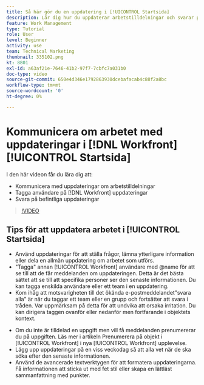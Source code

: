 ```yaml
---
title: Så här gör du en uppdatering i [!UICONTROL Startsida]
description: Lär dig hur du uppdaterar arbetstilldelningar och svarar på befintliga uppdateringar. Tagg [!DNL Workfront] användare i uppdateringar så att de meddelas om kommunikationen.
feature: Work Management
type: Tutorial
role: User
level: Beginner
activity: use
team: Technical Marketing
thumbnail: 335102.png
kt: 8801
exl-id: a63af21e-7646-41b2-97f7-7cbfc7a031b0
doc-type: video
source-git-commit: 650e4d346e1792863930dcebafacab4c88f2a8bc
workflow-type: tm+mt
source-wordcount: '0'
ht-degree: 0%

---
```


# Kommunicera om arbetet med uppdateringar i [!DNL Workfront] [!UICONTROL Startsida]

I den här videon får du lära dig att:

* Kommunicera med uppdateringar om arbetstilldelningar
* Tagga användare på [!DNL Workfront] uppdateringar
* Svara på befintliga uppdateringar

>[!VIDEO](https://video.tv.adobe.com/v/335102/?quality=12&learn=on)

## Tips för att uppdatera arbetet i [!UICONTROL Startsida]

* Använd uppdateringar för att ställa frågor, lämna ytterligare information eller dela en allmän uppdatering om arbetet som utförs.
* &quot;Tagga&quot; annan [!UICONTROL Workfront] användare med @name för att se till att de får meddelanden om uppdateringen. Detta är det bästa sättet att se till att specifika personer ser den senaste informationen. Du kan tagga enskilda användare eller ett team i en uppdatering.
* Kom ihåg att motsvarigheten till det ökända e-postmeddelandet&quot;svara alla&quot; är när du taggar ett team eller en grupp och fortsätter att svara i tråden. Var uppmärksam på detta för att undvika att orsaka irritation. Du kan dirigera taggen ovanför eller nedanför men fortfarande i objektets kontext.

<!---
paragraph below needs a hyperlink to an article
--->

* Om du inte är tilldelad en uppgift men vill få meddelanden prenumererar du på uppgiften. Läs mer i artikeln Prenumerera på objekt i [!UICONTROL Workfront] i nya [!UICONTROL Workfront] upplevelse.
* Lägg upp uppdateringar på en viss veckodag så att alla vet när de ska söka efter den senaste informationen.
* Använd de avancerade textverktygen för att formatera uppdateringarna. Få informationen att sticka ut med fet stil eller skapa en lättläst sammanfattning med punkter.

<!---
learn more URLs
--->
